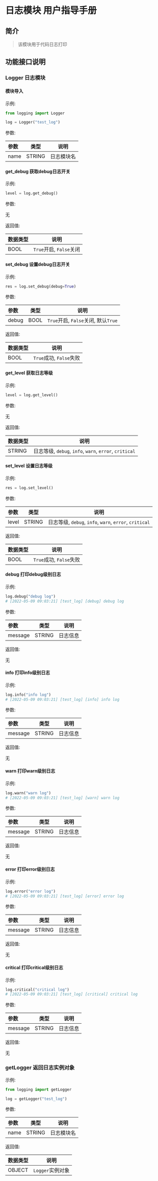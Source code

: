 # 日志模块 用户指导手册

## 简介

> 该模块用于代码日志打印

## 功能接口说明

### Logger 日志模块

#### 模块导入

示例:

```python
from logging import Logger

log = Logger("test_log")
```

参数:

|参数|类型|说明|
|:---|---|---|
|name|STRING|日志模块名|

#### get_debug 获取debug日志开关

示例:

```python
level = log.get_debug()
```

参数:

无

返回值:

|数据类型|说明|
|:---|---|
|BOOL|`True`开启, `False`关闭|

#### set_debug 设置debug日志开关

示例:

```python
res = log.set_debug(debug=True)
```

参数:

|参数|类型|说明|
|:---|---|---|
|debug|BOOL|`True`开启, `False`关闭, 默认`True`|

返回值:

|数据类型|说明|
|:---|---|
|BOOL|`True`成功, `False`失败|

#### get_level 获取日志等级

示例:

```python
level = log.get_level()
```

参数:

无

返回值:

|数据类型|说明|
|:---|---|
|STRING|日志等级, `debug`, `info`, `warn`, `error`, `critical`|

#### set_level 设置日志等级

示例:

```python
res = log.set_level()
```

参数:

|参数|类型|说明|
|:---|---|---|
|level|STRING|日志等级, `debug`, `info`, `warn`, `error`, `critical`|

返回值:

|数据类型|说明|
|:---|---|
|BOOL|`True`成功, `False`失败|

#### debug 打印debug级别日志

示例:

```python
log.debug("debug log")
# [2022-05-09 09:03:21] [test_log] [debug] debug log
```

参数:

|参数|类型|说明|
|:---|---|---|
|message|STRING|日志信息|

返回值:

无

#### info 打印info级别日志

示例:

```python
log.info("info log")
# [2022-05-09 09:03:21] [test_log] [info] info log
```

参数:

|参数|类型|说明|
|:---|---|---|
|message|STRING|日志信息|

返回值:

无

#### warn 打印warn级别日志

示例:

```python
log.warn("warn log")
# [2022-05-09 09:03:21] [test_log] [warn] warn log
```

参数:

|参数|类型|说明|
|:---|---|---|
|message|STRING|日志信息|

返回值:

无

#### error 打印error级别日志

示例:

```python
log.error("error log")
# [2022-05-09 09:03:21] [test_log] [error] error log
```

参数:

|参数|类型|说明|
|:---|---|---|
|message|STRING|日志信息|

返回值:

无

#### critical 打印critical级别日志

示例:

```python
log.critical("critical log")
# [2022-05-09 09:03:21] [test_log] [critical] critical log
```

参数:

|参数|类型|说明|
|:---|---|---|
|message|STRING|日志信息|

返回值:

无

### getLogger 返回日志实例对象

示例:

```python
from logging import getLogger

log = getLogger("test_log")
```

参数:

|参数|类型|说明|
|:---|---|---|
|name|STRING|日志模块名|

返回值:

|数据类型|说明|
|:---|---|
|OBJECT|`Logger`实例对象|
